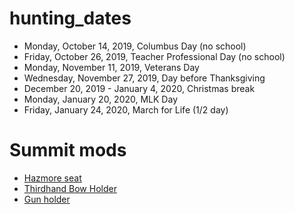 # hunting_dates

- Monday, October 14, 2019, Columbus Day (no school)
- Friday, October 26, 2019, Teacher Professional Day (no school)
- Monday, November 11, 2019, Veterans Day
- Wednesday, November 27, 2019, Day before Thanksgiving
- December 20, 2019 - January 4, 2020, Christmas break
- Monday, January 20, 2020, MLK Day 
- Friday, January 24, 2020, March for Life (1/2 day)

# Summit mods
- [Hazmore seat](https://hazmore.net/products/summit-silent-seat-tree-stand)
- [Thirdhand Bow Holder](https://smile.amazon.com/Third-Hand-Treestand-Bow-Rest/dp/B000PE1GG8/ref=sr_1_1)
- [Gun holder](https://smile.amazon.com/High-Point-Products-Hunting-Loaders/dp/B003DQY5RM/ref=sr_1_2)
